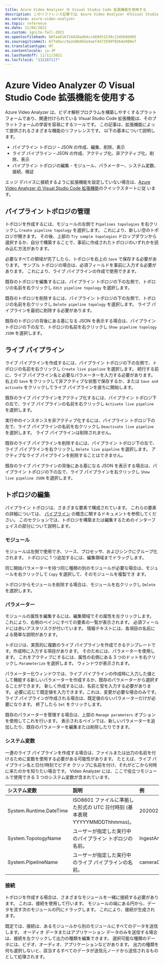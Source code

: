 ```yaml
---
title: Azure Video Analyzer の Visual Studio Code 拡張機能を使用する
description: このリファレンス記事では、Azure Video Analyzer のVisual Studio Code 拡張機能のさまざまな機能を使用する方法について説明します。
ms.service: azure-video-analyzer
ms.topic: reference
ms.date: 11/04/2021
ms.custom: ignite-fall-2021
ms.openlocfilehash: b0faa61b724420ad04cc489d51539c134569dd05
ms.sourcegitcommit: 677e8acc9a2e8b842e4aef4472599f9264e989e7
ms.translationtype: HT
ms.contentlocale: ja-JP
ms.lasthandoff: 11/11/2021
ms.locfileid: "132287117"
---
```

# <a name="visual-studio-code-extension-for-azure-video-analyzer"></a>Azure Video Analyzer の Visual Studio Code 拡張機能を使用する

Azure Video Analyzer は、ビデオ解析プログラムを構築しやすくするプラットフォームであり、関連付けられている Visual Studio Code 拡張機能は、そのプラットフォームの学習を容易にするツールです。  この記事は、拡張機能によって提供されるさまざまな機能のリファレンスです。  以下の基本について説明します。

* パイプライン トポロジ – JSON の作成、編集、削除、表示
* ライブ パイプライン – JSON の作成、アクティブ化、非アクティブ化、削除、表示
* パイプライン トポロジの編集 - モジュール、パラメーター、システム変数、接続、検証

エッジ デバイスに接続するように拡張機能を設定していない場合は、[Azure Video Analyzer の Visual Studio Code 拡張機能](./edge/use-visual-studio-code-extension.md)のクイックスタートに従 います。

## <a name="managing-pipelines-topology"></a>パイプライン トポロジの管理

トポロジを作成するには、モジュールの左側で `Pipelines topologies` を右クリックし `Create pipeline topology` を選択します。  これにより、新しい空のトポロジが開きます。  その後、上部の `Try sample topologies` ドロップダウンから選択するか、自分で構築することで、事前に作成されたトポロジのいずれかを読み込む方法があります。  

必要なすべての領域が完了したら、トポロジを右上の `Save` で保存する必要があります。  サンプル トポロジの場合は、必須フィールドを事前に入力する必要があります。  これにより、ライブ パイプラインの作成で使用できます。

既存のトポロジを編集するには、パイプライン トポロジの下の左側で、トポロジの名前を右クリックし `Edit pipeline topology` を選択します。

既存のトポロジを削除するには、パイプライン トポロジの下の左側で、トポロジの名前を右クリックし `Delete pipeline topology` を選択します。  ライブ パイプラインを最初に削除する必要があります。

既存のトポロジの背後にある基になる JSON を表示する場合は、パイプライン トポロジの下の左で、トポロジの名前を右クリックし `Show pipeline topology JSON` を選択します。

## <a name="live-pipelines"></a>ライブ パイプライン

ライブ パイプラインを作成するには、パイプライン トポロジの下の左側で、トポロジの名前を右クリックし `Create live pipeline` を選択します。  続行する前に、ライブ パイプライン名と必要なパラメーターを入力する必要があります。  右上の `Save` をクリックして非アクティブな状態で保存するか、または `Save and activate` をクリックしてライブ パイプラインを直ちに開始します。 

既存のライブ パイプラインをアクティブ化するには、パイプライン トポロジ下の左で、ライブ パイプラインの名前を右クリックし `Activate live pipeline` を選択します。

実行中のインスタンスを非アクティブ化するには、パイプライン トポロジ下の左で、ライブ パイプラインの名前を右クリックし `Deactivate live pipeline` を選択します。  ライブ パイプラインは削除されません。

既存のライブ パイプラインを削除するには、パイプライン トポロジ下の左で、ライブ パイプラインを右クリックし `Delete live pipeline` を選択します。  アクティブなライブ パイプラインを削除することはできません。

既存のライブ パイプラインの背後にある基になる JSON を表示する場合は、パイプライン トポロジの下の左で、ライブ パイプラインを右クリックし `Show live pipeline JSON` を選択します。

## <a name="editing-a-topology"></a>トポロジの編集 

パイプライン トポロジは、さまざまな要素で構成されています。 これらの要素の詳細については、 [パイプライン](pipeline.md) の概念に関するドキュメントを参照してください。 このセクションでは、トポロジを構築または編集するためのインターフェイスの部分について説明します。

### <a name="modules"></a>モジュール

モジュールは左側で使用でき、ソース、プロセッサ、およびシンクにグループ化されます。  トポロジに 1 つ追加するには、編集領域までドラッグします。

同じ開始パラメーターを持つ同じ種類の別のモジュールが必要な場合は、モジュールを右クリックして `Copy` を選択して、そのモジュールを複製でき ます。

トポロジからモジュールを削除する場合は、モジュールを右クリックし `Delete` を選択します。

### <a name="parameters"></a>パラメーター

モジュールの属性を編集するには、編集領域でその属性を左クリックします。  これにより、右側のペインにすべての要素の一覧が表示されます。  必須フィールドには赤いアスタリスクが付いています。  情報テキストには、各項目の名前による簡単な説明があります。

トポロジは、実質的に複数のライブ パイプラインを作成できるテンプレートです。作成時に入力する項目があります。  そのためには、パラメーターを使用します。  これをアクティブにするには、属性の右側にある 3 つのドットを右クリックし `Parameterize` を選択します。  ウィンドウが表示されます。

パラメーター化ウィンドウでは、ライブ パイプラインの作成時に入力した値として機能する新しいパラメーターを作成するか、既存のパラメーターから選択することができます。  新しく作成するには、名前と型を入力する必要があります。  必要に応じて既定値を入力できます。これは、変更が必要な場合のみです。  ライブ パイプラインが作成される場合は、既定値のないパラメーターだけが必要になります。  終了したら `Set` をクリックします。

既存のパラメーターを管理する場合は、上部の `Manage parameters` オプションを使用してこれを行います。  表示されるペインでは、新しいパラメーターを追加したり、既存のパラメーターを編集または削除したりできます。

### <a name="system-variable"></a>システム変数

一連のライブ パイプラインを作成する場合は、ファイルまたは出力の名前を付けるために変数を使用する必要がある可能性があります。  たとえば、ライブ パイプライン名と日付/時刻でビデオ クリップに名前を付け、それがどこから何時に来たのかを知りたい場合です。  Video Analyzer には、ここで役立つモジュールで使用できる 3 つのシステム変数が含まれています。

| システム変数        | 説明                                                  | 例              |
| :--------------------- | :----------------------------------------------------------- | :------------------- |
| System.Runtime.DateTime        | ISO8601 ファイルに準拠した形式の UTC 日付時刻 (基本表現 YYYYYMMDDThhmmss)。 | 20200222T173200Z     |
| System.TopologyName    | ユーザーが指定した実行中のパイプライン トポロジの名前。          | IngestAndRecord      |
| System.PipelineName    | ユーザーが指定した実行中のライブ パイプラインの名前。          | camera001            |

### <a name="connections"></a>接続 

トポロジを作成する場合は、さまざまなモジュールを一緒に接続する必要があります。  これは、接続を使用して行います。  モジュールの端にある円から、データを流す次のモジュールの円にドラッグします。  これにより、接続が生成されます。

既定では、接続は、あるモジュールから別のモジュールにすべてのデータを送信します。 オーディオ データまたはアプリケーション データのみを送信する場合は、接続を左クリックして出力の種類を編集できます。 選択可能な種類のデータには、ビデオ、オーディオ、アプリケーションなどがあります。 出力の種類を何も選択しないと、該当するすべてのデータが送信元ノードから送信されるものとして処理されます。
